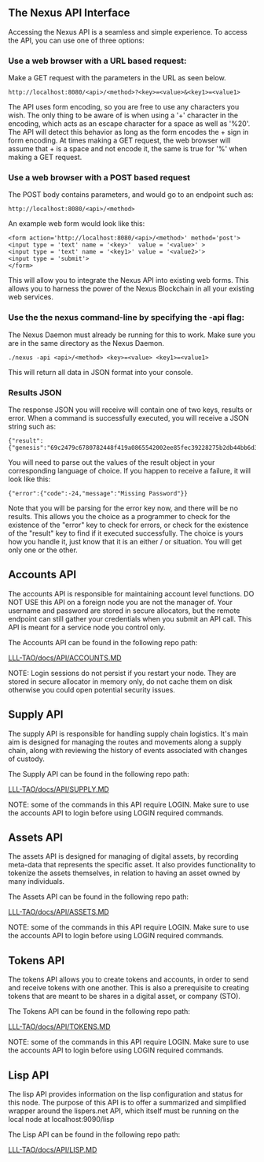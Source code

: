 The Nexus API Interface
-----------------------   

Accessing the Nexus API is a seamless and simple experience. To access the API, you can use one of three options:


### Use a web browser with a URL based request:

Make a GET request with the parameters in the URL as seen below.

```
http://localhost:8080/<api>/<method>?<key>=<value>&<key1>=<value1>
```

The API uses form encoding, so you are free to use any characters you wish. The only thing to be aware of is when using
a '+' character in the encoding, which acts as an escape character for a space as well as '%20'. The API will detect this
behavior as long as the form encodes the + sign in form encoding. At times making a GET request, the web browser will
assume that + is a space and not encode it, the same is true for '%' when making a GET request.


### Use a web browser with a POST based request

The POST body contains parameters, and would go to an endpoint such as:
```
http://localhost:8080/<api>/<method>
```

An example web form would look like this:
```
<form action='http://localhost:8080/<api>/<method>' method='post'>
<input type = 'text' name = '<key>'  value = '<value>' >
<input type = 'text' name = '<key1>' value = '<value2>'>
<input type = 'submit'>
</form>
```

This will allow you to integrate the Nexus API into existing web forms.
This allows you to harness the power of the Nexus Blockchain in all your existing web services.


### Use the the nexus command-line by specifying the -api flag:

The Nexus Daemon must already be running for this to work. Make sure you are in the same directory as the Nexus Daemon.

```
./nexus -api <api>/<method> <key>=<value> <key1>=<value1>
```

This will return all data in JSON format into your console.


### Results JSON
The response JSON you will receive will contain one of two keys, results or error.
When a command is successfully executed, you will receive a JSON string such as:
```
{"result":{"genesis":"69c2479c6780782448f419a0865542002ee85fec39228275b2db44bb6d3aa503","session":4940881975319897416}}
```

You will need to parse out the values of the result object in your corresponding language of choice. If you happen to receive a
failure, it will look like this:

```
{"error":{"code":-24,"message":"Missing Password"}}
```

Note that you will be parsing for the error key now, and there will be no results. This allows you the choice as a programmer to check for the existence of the "error" key to check for errors, or check for the existence of the "result" key to find if it executed successfully. The choice is yours how you handle it, just know that it is an either / or situation. You will get only one or the other.


## Accounts API

The accounts API is responsible for maintaining account level
functions. DO NOT USE this API on a foreign node you are not the
manager of. Your username and password are stored in secure
allocators, but the remote endpoint can still gather your credentials
when you submit an API call. This API is meant for a service node you
control only.

The Accounts API can be found in the following repo path:

[LLL-TAO/docs/API/ACCOUNTS.MD](API/ACCOUNTS.MD)

NOTE: Login sessions do not persist if you restart your node.
They are stored in secure allocator in memory only, do not cache
them on disk otherwise you could open potential security issues.


## Supply API

The supply API is responsible for handling supply chain
logistics. It's main aim is designed for managing the routes and
movements along a supply chain, along with reviewing the history of
events associated with changes of custody.

The Supply API can be found in the following repo path:

[LLL-TAO/docs/API/SUPPLY.MD](API/SUPPLY.MD)

NOTE: some of the commands in this API require LOGIN. Make sure to use the
accounts API to login before using LOGIN required commands.


## Assets API

The assets API is designed for managing of digital assets, by recording
meta-data that represents the specific asset. It also provides functionality
to tokenize the assets themselves, in relation to having an asset owned by
many individuals.

The Assets API can be found in the following repo path:

[LLL-TAO/docs/API/ASSETS.MD](API/ASSETS.MD)

NOTE: some of the commands in this API require LOGIN. Make sure to use the
accounts API to login before using LOGIN required commands.


## Tokens API

The tokens API allows you to create tokens and accounts, in order to send
and receive tokens with one another. This is also a prerequisite to creating
tokens that are meant to be shares in a digital asset, or company (STO).

The Tokens API can be found in the following repo path:

[LLL-TAO/docs/API/TOKENS.MD](API/TOKENS.MD)

NOTE: some of the commands in this API require LOGIN. Make sure to use the
accounts API to login before using LOGIN required commands.


## Lisp API

The lisp API provides information on the lisp configuration and status for this node.
The purpose of this API is to offer a summarized and simplified wrapper around the lispers.net API,
which itself must be running on the local node at localhost:9090/lisp

The Lisp API can be found in the following repo path:

[LLL-TAO/docs/API/LISP.MD](API/SUPPLY.MD)

